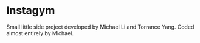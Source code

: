 # Instagym

Small little side project developed by Michael Li and Torrance Yang. Coded almost entirely by Michael.
